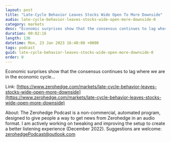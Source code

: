 ```yaml
---
layout: post
title: "Late-Cycle Behavior Leaves Stocks Wide Open To More Downside"
audio: late-cycle-behavior-leaves-stocks-wide-open-more-downside-0
category: markets
desc: "Economic surprises show that the consensus continues to lag where we are in the economic cycle..."
duration: 00:02:16
length: 136
datetime: Mon, 23 Jan 2023 16:40:00 +0000
tags: podcast
guid: late-cycle-behavior-leaves-stocks-wide-open-more-downside-0
order: 0
---
```

Economic surprises show that the consensus continues to lag where we are in the economic cycle...

Link: [https://www.zerohedge.com/markets/late-cycle-behavior-leaves-stocks-wide-open-more-downside](https://www.zerohedge.com/markets/late-cycle-behavior-leaves-stocks-wide-open-more-downside)

About: The Zerohedge Podcast is a non-commercial, automated program, designed to give people a way to get news from Zerohedge in an audio format.  I am actively working on tweaking and improving the setup to create a better listening experience (December 2022).  Suggestions are welcome: [zerohedgePodcast@outlook.com](mailto:zerohedgePodcast@outlook.com)